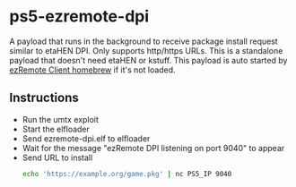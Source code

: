 # ps5-ezremote-dpi

A payload that runs in the background to receive package install request similar to etaHEN DPI. Only supports http/https URLs. This is a standalone payload that doesn't need etaHEN or kstuff. This payload is auto started by [ezRemote Client homebrew](https://github.com/cy33hc/ps5-ezremote-client) if it's not loaded.

## Instructions
 - Run the umtx exploit
 - Start the elfloader
 - Send ezremote-dpi.elf to elfloader
 - Wait for the message "ezRemote DPI listening on port 9040" to appear
 - Send URL to install
   ```bash
   echo 'https://example.org/game.pkg' | nc PS5_IP 9040
   ```
